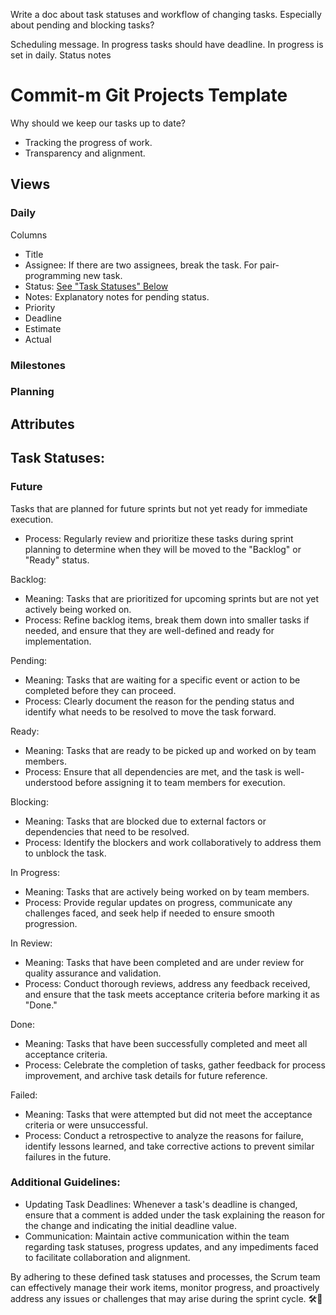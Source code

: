 Write a doc about task statuses and workflow of changing tasks. Especially about pending and blocking tasks?

Scheduling message.
In progress tasks should have deadline.
In progress is set in daily.
Status notes

# Commit-m Git Projects Template

Why should we keep our tasks up to date?
* Tracking the progress of work.
* Transparency and alignment.

## Views

### Daily

Columns
* Title
* Assignee: If there are two assignees, break the task. For pair-programming new task.
* Status: [See "Task Statuses" Below](#task-statuses)
* Notes: Explanatory notes for pending status.
* Priority
* Deadline
* Estimate
* Actual

### Milestones

### Planning

## Attributes

## <a name="#task-statuses"></a>Task Statuses:

### Future
Tasks that are planned for future sprints but not yet ready for immediate execution.
- Process: Regularly review and prioritize these tasks during sprint planning to determine when they will be moved to the "Backlog" or "Ready" status.

Backlog:
- Meaning: Tasks that are prioritized for upcoming sprints but are not yet actively being worked on.
- Process: Refine backlog items, break them down into smaller tasks if needed, and ensure that they are well-defined and ready for implementation.

Pending:
- Meaning: Tasks that are waiting for a specific event or action to be completed before they can proceed.
- Process: Clearly document the reason for the pending status and identify what needs to be resolved to move the task forward.

Ready:
- Meaning: Tasks that are ready to be picked up and worked on by team members.
- Process: Ensure that all dependencies are met, and the task is well-understood before assigning it to team members for execution.

Blocking:
- Meaning: Tasks that are blocked due to external factors or dependencies that need to be resolved.
- Process: Identify the blockers and work collaboratively to address them to unblock the task.

In Progress:
- Meaning: Tasks that are actively being worked on by team members.
- Process: Provide regular updates on progress, communicate any challenges faced, and seek help if needed to ensure smooth progression.

In Review:
- Meaning: Tasks that have been completed and are under review for quality assurance and validation.
- Process: Conduct thorough reviews, address any feedback received, and ensure that the task meets acceptance criteria before marking it as "Done."

Done:
- Meaning: Tasks that have been successfully completed and meet all acceptance criteria.
- Process: Celebrate the completion of tasks, gather feedback for process improvement, and archive task details for future reference.

Failed:
- Meaning: Tasks that were attempted but did not meet the acceptance criteria or were unsuccessful.
- Process: Conduct a retrospective to analyze the reasons for failure, identify lessons learned, and take corrective actions to prevent similar failures in the future.

### Additional Guidelines:
- Updating Task Deadlines: Whenever a task's deadline is changed, ensure that a comment is added under the task explaining the reason for the change and indicating the initial deadline value.
- Communication: Maintain active communication within the team regarding task statuses, progress updates, and any impediments faced to facilitate collaboration and alignment.

By adhering to these defined task statuses and processes, the Scrum team can effectively manage their work items, monitor progress, and proactively address any issues or challenges that may arise during the sprint cycle. 🛠️🚀
